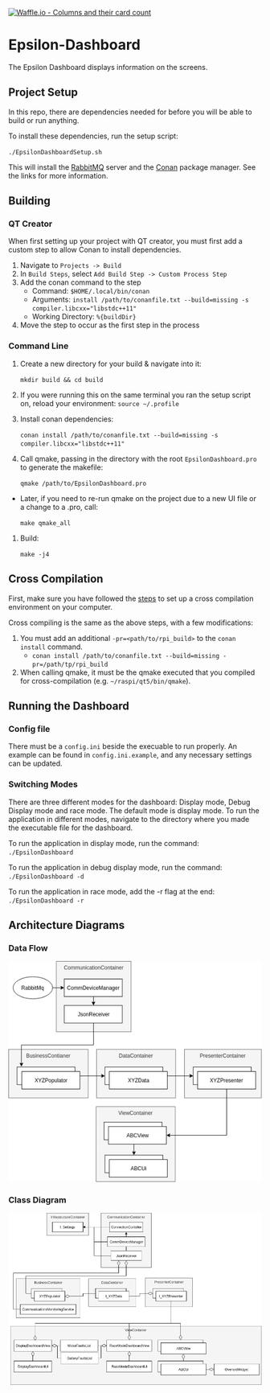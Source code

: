 [![Waffle.io - Columns and their card count](https://badge.waffle.io/UCSolarCarTeam/Epsilon-Dashboard.png?columns=all)](https://waffle.io/UCSolarCarTeam/Epsilon-Dashboard?utm_source=badge)
# Epsilon-Dashboard

The Epsilon Dashboard displays information on the screens.

## Project Setup

In this repo, there are dependencies needed for before you will be able to build or run anything.

To install these dependencies, run the setup script:

`./EpsilonDashboardSetup.sh`

This will install the [RabbitMQ](https://www.rabbitmq.com/) server and the [Conan](https://conan.io/) package manager. See the links for more information.

## Building

### QT Creator

When first setting up your project with QT creator, you must first add a custom step to allow Conan to install dependencies.

1. Navigate to `Projects -> Build`
2. In `Build Steps`, select `Add Build Step -> Custom Process Step`
3. Add the conan command to the step
   - Command: `$HOME/.local/bin/conan`
   - Arguments: `install /path/to/conanfile.txt --build=missing -s compiler.libcxx="libstdc++11"`
   - Working Directory: `%{buildDir}`
4. Move the step to occur as the first step in the process

### Command Line

1. Create a new directory for your build & navigate into it:

    `mkdir build && cd build`

2. If you were running this on the same terminal you ran the setup script on, reload your environment:
   `source ~/.profile`

3. Install conan dependencies:

    `conan install /path/to/conanfile.txt --build=missing -s compiler.libcxx="libstdc++11"`

3. Call qmake, passing in the directory with the root `EpsilonDashboard.pro` to generate the makefile:

    `qmake /path/to/EpsilonDashboard.pro`

- Later, if you need to re-run qmake on the project due to a new UI file or a change to a .pro, call:

    `make qmake_all`

1. Build:

    `make -j4`

## Cross Compilation

First, make sure you have followed the [steps](https://github.com/UCSolarCarTeam/Epsilon-Raspberry/tree/master/cross-compile/README.adoc) to set up a cross compilation environment on your computer.

Cross compiling is the same as the above steps, with a few modifications:

1. You must add an additional `-pr=<path/to/rpi_build>` to the `conan install` command.
   - `conan install /path/to/conanfile.txt --build=missing -pr=/path/tp/rpi_build`
2. When calling qmake, it must be the qmake executed that you compiled for cross-compilation (e.g. `~/raspi/qt5/bin/qmake`).

## Running the Dashboard

### Config file

There must be a `config.ini` beside the execuable to run properly.
An example can be found in `config.ini.example`, and any necessary settings can be updated.

### Switching Modes

There are three different modes for the dashboard: Display mode, Debug Display mode and race mode. The default mode is display mode.
To run the application in different modes, navigate to the directory where you made the executable file for the dashboard.

To run the application in display mode, run the command:
    `./EpsilonDashboard`

To run the application in debug display mode, run the command:
    `./EpsilonDashboard -d`

To run the application in race mode, add the -r flag at the end:
  `./EpsilonDashboard -r`

## Architecture Diagrams

### Data Flow

![DataFlow](ArchitectureDiagrams/DataFlow.png "Data Flow")

### Class Diagram

![ClassDiagram](ArchitectureDiagrams/ClassDiagram.png "Class Diagram")
